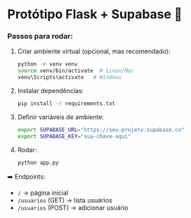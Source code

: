 # Protótipo Flask + Supabase 🚀

### Passos para rodar:

1. Criar ambiente virtual (opcional, mas recomendado):
   ```bash
   python -m venv venv
   source venv/bin/activate  # Linux/Mac
   venv\Scripts\activate   # Windows
   ```

2. Instalar dependências:
   ```bash
   pip install -r requirements.txt
   ```

3. Definir variáveis de ambiente:
   ```bash
   export SUPABASE_URL="https://seu-projeto.supabase.co"
   export SUPABASE_KEY="sua-chave-aqui"
   ```

4. Rodar:
   ```bash
   python app.py
   ```

➡️ Endpoints:
- `/` → página inicial  
- `/usuarios` (GET) → lista usuários  
- `/usuarios` (POST) → adicionar usuário  
